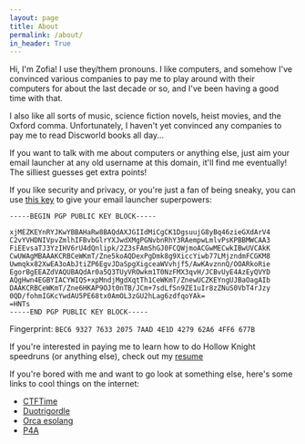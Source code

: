 ```yaml
---
layout: page
title: About
permalink: /about/
in_header: True
---
```


Hi, I'm Zofia! I use they/them pronouns. I like computers, and somehow I've
convinced various companies to pay me to play around with their computers for
about the last decade or so, and I've been having a good time with that.

I also like all sorts of music, science fiction novels, heist movies, and the
Oxford comma. Unfortunately, I haven't yet convinced any companies to pay me to
read Discworld books all day...

If you want to talk with me about computers or anything else, just aim your
email launcher at any old username at this domain, it'll find me eventually! The
silliest guesses get extra points!

If you like security and privacy, or you're just a fan of being sneaky, you can
use [this key][1] to give your email launcher superpowers:

```
-----BEGIN PGP PUBLIC KEY BLOCK-----

xjMEZKEYnRYJKwYBBAHaRw8BAQdAXJGIIdMiCgCK1DgsuujG8yBq46zieGXdArV4
C2vYVHDNIVpvZmlhIFBvbGlrYXJwdXMgPGNvbnRhY3RAempwLmlvPsKPBBMWCAA3
FiEEvsaTJ3YzIHV6rU4dQnlipk/2Z3sFAmShGJ0FCQWjmoACGwMECwkIBwUVCAkK
CwUWAgMBAAAKCRBCeWKmT/Zne5koAQDexPgDmk8g9XiccYiwb77LMjzndmFCGKM8
Uwmqkx82XwEA3oAbJtiZP6EgvJDaSpgXigceaWVvhjf5/AwKAvznnQ/OOARkoRie
EgorBgEEAZdVAQUBAQdAr0a5Q3TUyVROwkm1T0NzFMX3qvH/JCBvUyE4AzEyQVYD
AQgHwn4EGBYIACYWIQS+xpMndjMgdXqtTh1CeWKmT/ZnewUCZKEYngUJBaOagAIb
DAAKCRBCeWKmT/Zne6HKAP9OJt0nTB/JCm+7sdLfSn9ZE1uIr8zZNuS0VbT4rJzy
0QD/fohmIGKcYwdAU5PE68tx0AmOL3zGU2hLag6zdfqoYAk=
=HNTs
-----END PGP PUBLIC KEY BLOCK-----
```

Fingerprint: `BEC6 9327 7633 2075 7AAD 4E1D 4279 62A6 4FF6 677B`

If you're interested in paying me to learn how to do Hollow Knight speedruns
(or anything else), check out my [resume][2]

If you're bored with me and want to go look at something else, here's some links
to cool things on the internet:

+ [CTFTime](https://ctftime.org)
+ [Duotrigordle](https://duotrigordle.com/)
+ [Orca esolang](https://100r.co/site/orca.html)
+ [P4A](https://www.projectforawesome.com/)

[1]: /assets/0x427962A64FF6677B-pub.asc
[2]: /assets/resume.pdf
